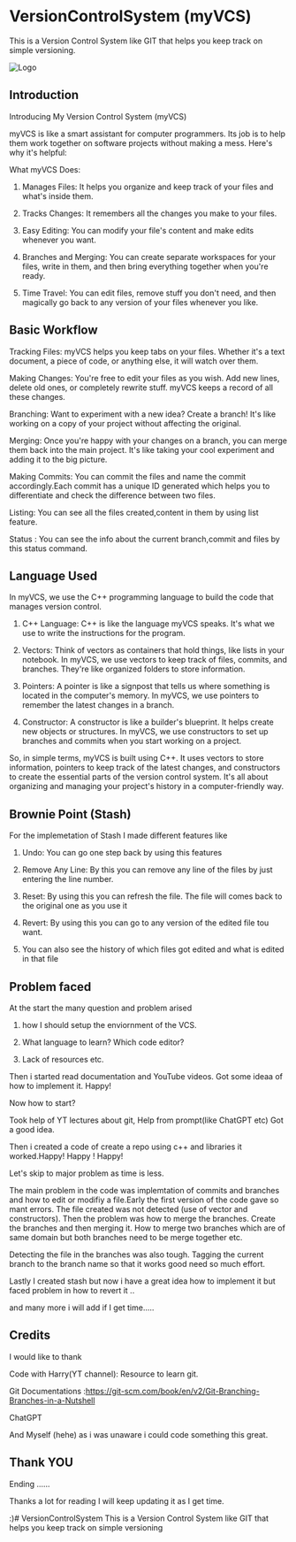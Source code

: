 # VersionControlSystem (myVCS)
This is a Version Control System like GIT that helps you keep track on simple versioning.


![Logo](https://imgs.search.brave.com/_2TMdT-MNkWsaOMEuI0GfY3X4tmFNntn7UuyB4YtIFY/rs:fit:860:0:0/g:ce/aHR0cHM6Ly91cGxv/YWQud2lraW1lZGlh/Lm9yZy93aWtpcGVk/aWEvY29tbW9ucy9l/L2UwL0dpdC1sb2dv/LnN2Zw.svg)


## Introduction

Introducing My Version Control System (myVCS)

myVCS is like a smart assistant for computer programmers. Its job is to help them work together on software projects without making a mess. Here's why it's helpful:

What myVCS Does:

1. Manages Files: It helps you organize and keep track of your files and what's inside them.

2. Tracks Changes: It remembers all the changes you make to your files.

3. Easy Editing: You can modify your file's content and make edits whenever you want.

4. Branches and Merging: You can create separate workspaces for your files, write in them, and then bring everything together when you're ready.

5. Time Travel: You can edit files, remove stuff you don't need, and then magically go back to any version of your files whenever you like.


## Basic Workflow
Tracking Files: myVCS helps you keep tabs on your files. Whether it's a text document, a piece of code, or anything else, it will watch over them.

Making Changes: You're free to edit your files as you wish. Add new lines, delete old ones, or completely rewrite stuff. myVCS keeps a record of all these changes.

Branching: Want to experiment with a new idea? Create a branch! It's like working on a copy of your project without affecting the original.

Merging: Once you're happy with your changes on a branch, you can merge them back into the main project. It's like taking your cool experiment and adding it to the big picture.

Making Commits: You can commit the files and name the commit accordingly.Each commit has a unique ID generated which helps you to differentiate and check the difference between two files.

Listing: You can see all the files created,content in them by using list feature.

Status : You can see the info about the current branch,commit and files by this status command.
## Language Used
In myVCS, we use the C++ programming language to build the code that manages version control.

1. C++ Language: C++ is like the language myVCS speaks. It's what we use to write the instructions for the program.

2. Vectors: Think of vectors as containers that hold things, like lists in your notebook. In myVCS, we use vectors to keep track of files, commits, and branches. They're like organized folders to store information.

3. Pointers: A pointer is like a signpost that tells us where something is located in the computer's memory. In myVCS, we use pointers to remember the latest changes in a branch.

4. Constructor: A constructor is like a builder's blueprint. It helps create new objects or structures. In myVCS, we use constructors to set up branches and commits when you start working on a project.

So, in simple terms, myVCS is built using C++. It uses vectors to store information, pointers to keep track of the latest changes, and constructors to create the essential parts of the version control system. It's all about organizing and managing your project's history in a computer-friendly way.
## Brownie Point (Stash)

For the implemetation of Stash I made different features like 

1. Undo: You can go one step back by using this features

2. Remove Any Line: By this you can remove any line of the files by just entering the line number.

3. Reset: By using this you can refresh the file. The file will comes back to the original one as you use it 

4. Revert: By using this you can go to any version of the edited file tou want.

5. You can also see the history of which files got edited and what is edited in that file

## Problem faced 
At the start the many question and problem arised 
1. how I should setup the enviornment of the VCS.

2. What language to learn?  Which code editor? 

3. Lack of resources etc.

Then i started read documentation and YouTube videos. Got some ideaa of how to implement it. Happy!

Now how to start?

Took help of YT lectures about git, Help from prompt(like ChatGPT etc)
Got a good idea.

Then i created a code of create a repo using c++ and libraries it worked.Happy! Happy ! Happy!

Let's skip to major problem as time is less.

The main problem in the code was implemtation of commits and branches and how to edit or modifiy a file.Early the first version of the code gave so mant errors. The file created was not detected (use of vector and constructors).
Then the problem was how to merge the branches. Create the branches and then merging it. How to merge two branches which are of same domain but both branches need to be merge together etc.

Detecting the file in the branches was also tough. Tagging the current branch to the branch name so that it works good need so much effort.

Lastly I created stash but now i have a great idea how to implement it but faced problem in how to revert it ..

and many more i will add if I get time.....
## Credits
I would like to thank

Code with Harry(YT channel): Resource to learn git.

Git Documentations :https://git-scm.com/book/en/v2/Git-Branching-Branches-in-a-Nutshell

ChatGPT

And Myself (hehe) as i was unaware i could code something this great.
## Thank YOU
Ending ......

Thanks a lot for reading I will keep updating it as I get time.

:)# VersionControlSystem
This is a Version Control System like GIT that helps you keep track on simple versioning
